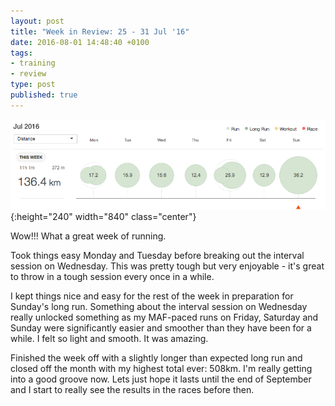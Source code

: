 ```yaml
---
layout: post
title: "Week in Review: 25 - 31 Jul '16"
date: 2016-08-01 14:48:40 +0100
tags:
- training
- review
type: post
published: true
---
```


![Week in Review: 25 - 31 Jul '16](/assets/week-in-review-25-31Jul16.png){:height="240" width="840" class="center"}

Wow!!! What a great week of running.

Took things easy Monday and Tuesday before breaking out the interval session on Wednesday.  This was pretty tough but very enjoyable - it's great to throw in a tough session every once in a while.

I kept things nice and easy for the rest of the week in preparation for Sunday's long run.  Something about the interval session on Wednesday really unlocked something as my MAF-paced runs on Friday, Saturday and Sunday were significantly easier and smoother than they have been for a while.  I felt so light and smooth. It was amazing.

Finished the week off with a slightly longer than expected long run and closed off the month with my highest total ever: 508km.  I'm really getting into a good groove now. Lets just hope it lasts until the end of September and I start to really see the results in the races before then.
